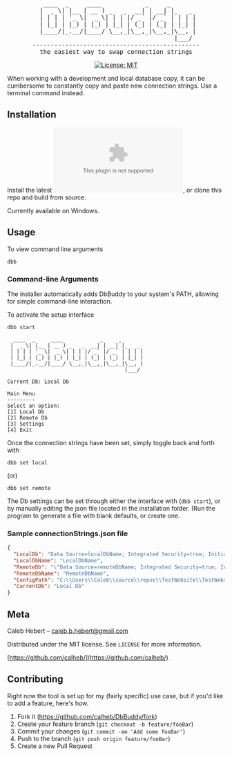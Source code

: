 <div align="center">

<pre>
  ____  _     ____            _     _       
 |  _ \| |__ | __ ) _   _  __| | __| |_   _ 
 | | | | '_ \|  _ \| | | |/ _` |/ _` | | | |
 | |_| | |_) | |_) | |_| | (_| | (_| | |_| |
 |____/|_.__/|____/ \__,_|\__,_|\__,_|\__, |
                                      |___/ 
----------------------------------------------
the easiest way to swap connection strings
</pre>

[![License: MIT](https://img.shields.io/badge/License-MIT-yellow.svg)](https://opensource.org/licenses/MIT)

</div>

When working with a development and local database copy, it can be cumbersome to constantly copy and paste new connection strings.
Use a terminal command instead.

## Installation

Install the latest ![release](https://github.com/calheb/DbBuddy/releases/download/1.0/DbBuddy_v1.0_windows_installer.exe), or clone this repo and build from source.
<p>Currently available on Windows.</p>

## Usage
To view command line arguments

```
dbb
```

### Command-line Arguments
The installer automatically adds DbBuddy to your system's PATH, allowing for simple command-line interaction.

To activate the setup interface
```
dbb start
```
```
  ____  _     ____            _     _
 |  _ \| |__ | __ ) _   _  __| | __| |_   _
 | | | | '_ \|  _ \| | | |/ _` |/ _` | | | |
 | |_| | |_) | |_) | |_| | (_| | (_| | |_| |
 |____/|_.__/|____/ \__,_|\__,_|\__,_|\__, |
                                      |___/

Current Db: Local Db

Main Menu
---------
Select an option:
[1] Local Db
[2] Remote Db
[3] Settings
[4] Exit

```
Once the connection strings have been set, simply toggle back and forth with 

```
dbb set local
```

(or)

```
dbb set remote
```

The Db settings can be set through either the interface with (```dbb start```), or by manually editing the json file located in the installation folder.
(Run the program to generate a file with blank defaults, or create one.

### Sample connectionStrings.json file

```json
{
  "LocalDb": "Data Source=localDbName; Integrated Security=true; Initial Catalog=YourDatabaseName; uid=YourUserName; Password=yourPassword;",
  "LocalDbName": "LocalDbName",
  "RemoteDb": "\"Data Source=remoteDbName; Integrated Security=true; Initial Catalog=YourDatabaseName; uid=YourUserName; Password=yourPassword;\"",
  "RemoteDbName": "RemoteDbName",
  "ConfigPath": "C:\\Users\\Caleb\\source\\repos\\TestWebsite\\TestWebsite\\Web.config",
  "CurrentDb": "Local Db"
}
```

## Meta

Caleb Hebert – caleb.b.hebert@gmail.com

Distributed under the MIT license. See `LICENSE` for more information.

[https://github.com/calheb/](https://github.com/calheb/)

## Contributing
Right now the tool is set up for my (fairly specific) use case, but if you'd like to add a feature, here's how.
1. Fork it (<https://github.com/calheb/DbBuddy/fork>)
2. Create your feature branch (`git checkout -b feature/fooBar`)
3. Commit your changes (`git commit -am 'Add some fooBar'`)
4. Push to the branch (`git push origin feature/fooBar`)
5. Create a new Pull Request
